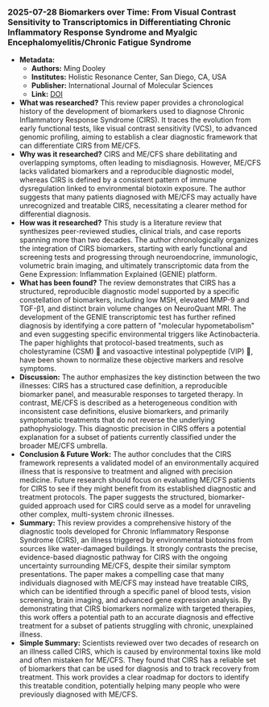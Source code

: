 ### 2025-07-28 Biomarkers over Time: From Visual Contrast Sensitivity to Transcriptomics in Differentiating Chronic Inflammatory Response Syndrome and Myalgic Encephalomyelitis/Chronic Fatigue Syndrome
- **Metadata:**
    - **Authors:** Ming Dooley
    - **Institutes:** Holistic Resonance Center, San Diego, CA, USA
    - **Publisher:** International Journal of Molecular Sciences
    - **Link:** [DOI](https://doi.org/10.3390/ijms26157284)
- **What was researched?**
This review paper provides a chronological history of the development of biomarkers used to diagnose Chronic Inflammatory Response Syndrome (CIRS). It traces the evolution from early functional tests, like visual contrast sensitivity (VCS), to advanced genomic profiling, aiming to establish a clear diagnostic framework that can differentiate CIRS from ME/CFS.
- **Why was it researched?**
CIRS and ME/CFS share debilitating and overlapping symptoms, often leading to misdiagnosis. However, ME/CFS lacks validated biomarkers and a reproducible diagnostic model, whereas CIRS is defined by a consistent pattern of immune dysregulation linked to environmental biotoxin exposure. The author suggests that many patients diagnosed with ME/CFS may actually have unrecognized and treatable CIRS, necessitating a clearer method for differential diagnosis.
- **How was it researched?**
This study is a literature review that synthesizes peer-reviewed studies, clinical trials, and case reports spanning more than two decades. The author chronologically organizes the integration of CIRS biomarkers, starting with early functional and screening tests and progressing through neuroendocrine, immunologic, volumetric brain imaging, and ultimately transcriptomic data from the Gene Expression: Inflammation Explained (GENIE) platform.
- **What has been found?**
The review demonstrates that CIRS has a structured, reproducible diagnostic model supported by a specific constellation of biomarkers, including low MSH, elevated MMP-9 and TGF-β1, and distinct brain volume changes on NeuroQuant MRI. The development of the GENIE transcriptomic test has further refined diagnosis by identifying a core pattern of "molecular hypometabolism" and even suggesting specific environmental triggers like Actinobacteria. The paper highlights that protocol-based treatments, such as cholestyramine (CSM) 💊 and vasoactive intestinal polypeptide (VIP) 💊, have been shown to normalize these objective markers and resolve symptoms.
- **Discussion:**
The author emphasizes the key distinction between the two illnesses: CIRS has a structured case definition, a reproducible biomarker panel, and measurable responses to targeted therapy. In contrast, ME/CFS is described as a heterogeneous condition with inconsistent case definitions, elusive biomarkers, and primarily symptomatic treatments that do not reverse the underlying pathophysiology. This diagnostic precision in CIRS offers a potential explanation for a subset of patients currently classified under the broader ME/CFS umbrella.
- **Conclusion & Future Work:**
The author concludes that the CIRS framework represents a validated model of an environmentally acquired illness that is responsive to treatment and aligned with precision medicine. Future research should focus on evaluating ME/CFS patients for CIRS to see if they might benefit from its established diagnostic and treatment protocols. The paper suggests the structured, biomarker-guided approach used for CIRS could serve as a model for unraveling other complex, multi-system chronic illnesses.
- **Summary:**
This review provides a comprehensive history of the diagnostic tools developed for Chronic Inflammatory Response Syndrome (CIRS), an illness triggered by environmental biotoxins from sources like water-damaged buildings. It strongly contrasts the precise, evidence-based diagnostic pathway for CIRS with the ongoing uncertainty surrounding ME/CFS, despite their similar symptom presentations. The paper makes a compelling case that many individuals diagnosed with ME/CFS may instead have treatable CIRS, which can be identified through a specific panel of blood tests, vision screening, brain imaging, and advanced gene expression analysis. By demonstrating that CIRS biomarkers normalize with targeted therapies, this work offers a potential path to an accurate diagnosis and effective treatment for a subset of patients struggling with chronic, unexplained illness.
- **Simple Summary:**
Scientists reviewed over two decades of research on an illness called CIRS, which is caused by environmental toxins like mold and often mistaken for ME/CFS. They found that CIRS has a reliable set of biomarkers that can be used for diagnosis and to track recovery from treatment. This work provides a clear roadmap for doctors to identify this treatable condition, potentially helping many people who were previously diagnosed with ME/CFS.